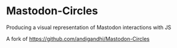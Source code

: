 # Mastodon-Circles
Producing a visual representation of Mastodon interactions with JS

A fork of <https://github.com/andigandhi/Mastodon-Circles>